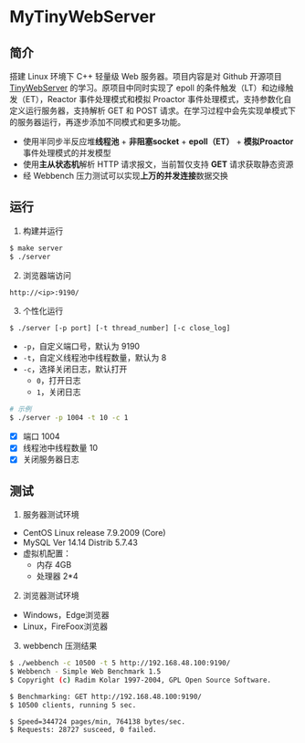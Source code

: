 # MyTinyWebServer


## 简介
搭建 Linux 环境下 C++ 轻量级 Web 服务器。项目内容是对 Github 开源项目 [TinyWebServer]( https://github.com/qinguoyi/TinyWebServer) 的学习。原项目中同时实现了 epoll 的条件触发（LT）和边缘触发（ET），Reactor 事件处理模式和模拟 Proactor 事件处理模式，支持参数化自定义运行服务器，支持解析 GET 和 POST 请求。在学习过程中会先实现单模式下的服务器运行，再逐步添加不同模式和更多功能。

- 使用半同步半反应堆**线程池** + **非阻塞socket** + **epoll（ET）** + **模拟Proactor**事件处理模式的并发模型
- 使用**主从状态机**解析 HTTP 请求报文，当前暂仅支持 **GET** 请求获取静态资源
- 经 Webbench 压力测试可以实现**上万的并发连接**数据交换

## 运行

1. 构建并运行

```bash
$ make server
$ ./server
```

2. 浏览器端访问

```
http://<ip>:9190/
```

3. 个性化运行

```bash
$ ./server [-p port] [-t thread_number] [-c close_log]
```

- `-p`，自定义端口号，默认为 9190
- `-t`，自定义线程池中线程数量，默认为 8
- `-c`，选择关闭日志，默认打开
	- `0`，打开日志
	- `1`，关闭日志

```bash
# 示例
$ ./server -p 1004 -t 10 -c 1
```
- [x] 端口 1004
- [x] 线程池中线程数量 10
- [x] 关闭服务器日志

## 测试

1. 服务器测试环境

- CentOS Linux release 7.9.2009 (Core)	
- MySQL  Ver 14.14 Distrib 5.7.43
- 虚拟机配置：
	- 内存	4GB
	- 处理器	2\*4 
	
2. 浏览器测试环境

- Windows，Edge浏览器
- Linux，FireFoox浏览器 

3. webbench 压测结果

```bash
$ ./webbench -c 10500 -t 5 http://192.168.48.100:9190/
$ Webbench - Simple Web Benchmark 1.5
$ Copyright (c) Radim Kolar 1997-2004, GPL Open Source Software.

$ Benchmarking: GET http://192.168.48.100:9190/
$ 10500 clients, running 5 sec.

$ Speed=344724 pages/min, 764138 bytes/sec.
$ Requests: 28727 susceed, 0 failed.
```